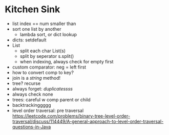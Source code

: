 # Kitchen Sink
- list index == num smaller than
- sort one list by another
  - lambda sort, or dict lookup
- dicts: setdefault
- List
  - split each char List(s)
  - split by seperator s.split(<sep>)
  - when indexing, always check for empty first
- custom comparator: neg = left first
- how to convert comp to key?
- join is a _string_ method!
- tree? recurse
- always forget: _duplicatessss_
- always check none
- trees: careful w comp parent or child
- backtrackinggggg
- level order traversal: pre traversal
https://leetcode.com/problems/binary-tree-level-order-traversal/discuss/114449/A-general-approach-to-level-order-traversal-questions-in-Java
